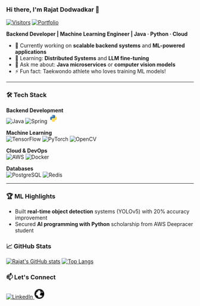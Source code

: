 ### Hi there, I'm Rajat Dodwadkar 👋

[![Visitors](https://visitor-badge.glitch.me/badge?page_id=RajatDodwadkar)](https://github.com/RajatDodwadkar)
[![Portfolio](https://img.shields.io/badge/View-Portfolio-2ea44f?style=flat)](https://rajatdodwadkar.github.io/)

**Backend Developer | Machine Learning Engineer | Java · Python · Cloud**

- 🔭 Currently working on **scalable backend systems** and **ML-powered applications**
- 🌱 Learning: **Distributed Systems** and **LLM fine-tuning**
- 💬 Ask me about: **Java microservices** or **computer vision models**
- ⚡ Fun fact: Taekwondo athlete who loves training ML models!

---

### 🛠 Tech Stack

**Backend Development**  
<img alt="Java" width="26px" src="https://cdn-icons-png.flaticon.com/512/226/226777.png"/> 
<img alt="Spring" width="26px" src="https://spring.io/images/spring-logo-9146a4d3298760c2e7e49595184e1975.svg"/> 
<img alt="Python" width="26px" src="https://raw.githubusercontent.com/github/explore/80688e429a7d4ef2fca1e82350fe8e3517d3494d/topics/python/python.png"/>

**Machine Learning**  
<img alt="TensorFlow" width="26px" src="https://upload.wikimedia.org/wikipedia/commons/2/2d/Tensorflow_logo.svg"/>
<img alt="PyTorch" width="26px" src="https://upload.wikimedia.org/wikipedia/commons/9/96/Pytorch_logo.png"/>
<img alt="OpenCV" width="26px" src="https://upload.wikimedia.org/wikipedia/commons/3/32/OpenCV_Logo_with_text_svg_version.svg"/>

**Cloud & DevOps**  
<img alt="AWS" width="26px" src="https://upload.wikimedia.org/wikipedia/commons/9/93/Amazon_Web_Services_Logo.svg"/> 
<img alt="Docker" width="26px" src="https://www.docker.com/wp-content/uploads/2022/03/vertical-logo-monochromatic.png"/>

**Databases**  
<img alt="PostgreSQL" width="26px" src="https://www.postgresql.org/media/img/about/press/elephant.png"/> 
<img alt="Redis" width="26px" src="https://redis.io/images/redis-white.png"/>

---

### 🏆 ML Highlights
- Built **real-time object detection** systems (YOLOv5) with 20% accuracy improvement
- Secured **AI programming with Python** scholarship from AWS Deepracer student

### 📈 GitHub Stats

[![Rajat's GitHub stats](https://github-readme-stats.vercel.app/api?username=RajatDodwadkar&show_icons=true&theme=radical&hide=issues)](https://github.com/RajatDodwadkar)
[![Top Langs](https://github-readme-stats.vercel.app/api/top-langs/?username=RajatDodwadkar&layout=compact&theme=radical)](https://github.com/RajatDodwadkar)

### 📫 Let's Connect

<a href="https://www.linkedin.com/in/rajatdodwadkar/">
  <img alt="LinkedIn" width="26px" src="https://img.favpng.com/25/4/21/linkedin-facebook-social-media-font-awesome-icon-png-favpng-QRqmwk6cNZRQZwxSAJpYRt4Rf_t.jpg"/>
</a>
<a href="https://rajatdodwadkar.github.io/">
  <img alt="Portfolio" width="26px" src="https://raw.githubusercontent.com/iconic/open-iconic/master/svg/globe.svg"/>
</a>
